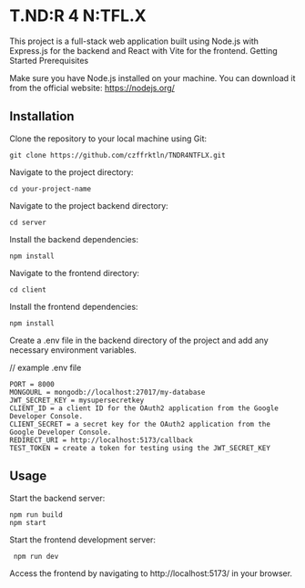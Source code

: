  # T.ND:R 4 N:TFL.X

This project is a full-stack web application built using Node.js with Express.js for the backend and React with Vite for the frontend. Getting Started Prerequisites

Make sure you have Node.js installed on your machine. You can download it from the official website: https://nodejs.org/ 

 ## Installation

Clone the repository to your local machine using Git:

    git clone https://github.com/czffrktln/TNDR4NTFLX.git

Navigate to the project directory:

    cd your-project-name

Navigate to the project backend directory:

    cd server


Install the backend dependencies:

    npm install


Navigate to the frontend directory:

    cd client

Install the frontend dependencies:

    npm install

Create a .env file in the backend directory of the project and add any necessary environment variables.

// example .env file 

    PORT = 8000 
    MONGOURL = mongodb://localhost:27017/my-database 
    JWT_SECRET_KEY = mysupersecretkey 
    CLIENT_ID = a client ID for the OAuth2 application from the Google Developer Console. 
    CLIENT_SECRET = a secret key for the OAuth2 application from the Google Developer Console.
    REDIRECT_URI = http://localhost:5173/callback
    TEST_TOKEN = create a token for testing using the JWT_SECRET_KEY


 ## Usage

Start the backend server:

    npm run build
    npm start

Start the frontend development server:

     npm run dev

Access the frontend by navigating to http://localhost:5173/ in your browser.
